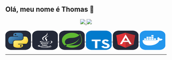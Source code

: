 ## Olá, meu nome é Thomas 👋
<div align="center">
  <div>
    <a href="https://github.com/euthomasmg">
      <img height="160rem" src="https://github-readme-stats.vercel.app/api?username=euthomasmg&show_icons=true&theme=dark&include_all_commits=true&count_private=true"/>
      <img height="160rem" src="https://github-readme-stats.vercel.app/api/top-langs/?username=euthomasmg&layout=compact&langs_count=7&theme=dark&hide=html,css,shell,hack,scss&cache_seconds=86400&v=3" />
  </div>
</div>

<div style="display: inline_block"><br>
  <img align="center" alt="Python" height="60" width="80" src="https://github.com/tandpfun/skill-icons/blob/main/icons/Python-Dark.svg">
  <img align="center" alt="Java" height="60" width="80" src="https://github.com/tandpfun/skill-icons/blob/main/icons/Java-Dark.svg">
  <img align="center" alt="Spring" height="60" width="80" src="https://github.com/tandpfun/skill-icons/blob/main/icons/Spring-Dark.svg">
  <img align="center" alt="TypeScript" height="60" width="80" src="https://github.com/tandpfun/skill-icons/blob/main/icons/TypeScript.svg">
  <img align="center" alt="Angular" height="60" width="80" src="https://github.com/tandpfun/skill-icons/blob/main/icons/Angular-Dark.svg">
  <img align="center" alt="docker" height="60" width="80" src="https://github.com/tandpfun/skill-icons/blob/main/icons/Docker.svg">
</div>

<hr>
